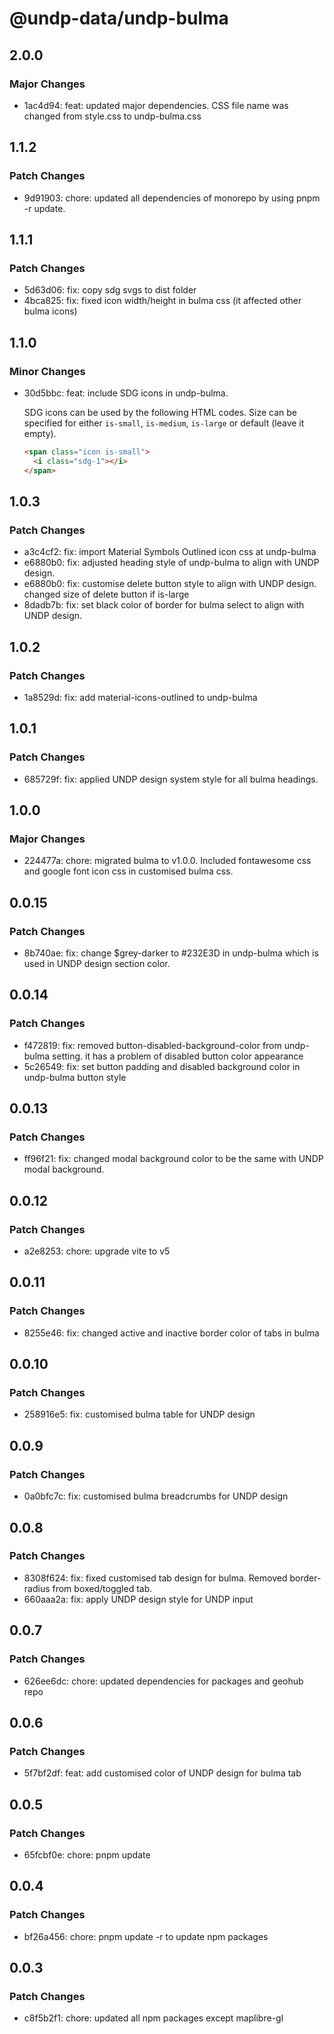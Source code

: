 # @undp-data/undp-bulma

## 2.0.0

### Major Changes

- 1ac4d94: feat: updated major dependencies. CSS file name was changed from style.css to undp-bulma.css

## 1.1.2

### Patch Changes

- 9d91903: chore: updated all dependencies of monorepo by using pnpm -r update.

## 1.1.1

### Patch Changes

- 5d63d06: fix: copy sdg svgs to dist folder
- 4bca825: fix: fixed icon width/height in bulma css (it affected other bulma icons)

## 1.1.0

### Minor Changes

- 30d5bbc: feat: include SDG icons in undp-bulma.

  SDG icons can be used by the following HTML codes. Size can be specified for either `is-small`, `is-medium`, `is-large` or default (leave it empty).

  ```html
  <span class="icon is-small">
    <i class="sdg-1"></i>
  </span>
  ```

## 1.0.3

### Patch Changes

- a3c4cf2: fix: import Material Symbols Outlined icon css at undp-bulma
- e6880b0: fix: adjusted heading style of undp-bulma to align with UNDP design.
- e6880b0: fix: customise delete button style to align with UNDP design. changed size of delete button if is-large
- 8dadb7b: fix: set black color of border for bulma select to align with UNDP design.

## 1.0.2

### Patch Changes

- 1a8529d: fix: add material-icons-outlined to undp-bulma

## 1.0.1

### Patch Changes

- 685729f: fix: applied UNDP design system style for all bulma headings.

## 1.0.0

### Major Changes

- 224477a: chore: migrated bulma to v1.0.0. Included fontawesome css and google font icon css in customised bulma css.

## 0.0.15

### Patch Changes

- 8b740ae: fix: change $grey-darker to #232E3D in undp-bulma which is used in UNDP design section color.

## 0.0.14

### Patch Changes

- f472819: fix: removed button-disabled-background-color from undp-bulma setting. it has a problem of disabled button color appearance
- 5c26549: fix: set button padding and disabled background color in undp-bulma button style

## 0.0.13

### Patch Changes

- ff96f21: fix: changed modal background color to be the same with UNDP modal background.

## 0.0.12

### Patch Changes

- a2e8253: chore: upgrade vite to v5

## 0.0.11

### Patch Changes

- 8255e46: fix: changed active and inactive border color of tabs in bulma

## 0.0.10

### Patch Changes

- 258916e5: fix: customised bulma table for UNDP design

## 0.0.9

### Patch Changes

- 0a0bfc7c: fix: customised bulma breadcrumbs for UNDP design

## 0.0.8

### Patch Changes

- 8308f624: fix: fixed customised tab design for bulma. Removed border-radius from boxed/toggled tab.
- 660aaa2a: fix: apply UNDP design style for UNDP input

## 0.0.7

### Patch Changes

- 626ee6dc: chore: updated dependencies for packages and geohub repo

## 0.0.6

### Patch Changes

- 5f7bf2df: feat: add customised color of UNDP design for bulma tab

## 0.0.5

### Patch Changes

- 65fcbf0e: chore: pnpm update

## 0.0.4

### Patch Changes

- bf26a456: chore: pnpm update -r to update npm packages

## 0.0.3

### Patch Changes

- c8f5b2f1: chore: updated all npm packages except maplibre-gl
